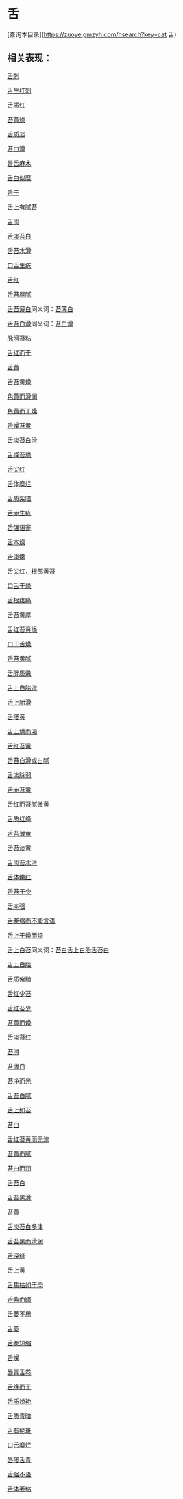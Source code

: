 # 舌
[查询本目录](https://zuoye.gmzyh.com/hsearch?key=cat 舌)

## 相关表现：

[舌刺](https://zuoye.gmzyh.com/search?key=舌刺)
[舌生红刺](https://zuoye.gmzyh.com/search?key=舌生红刺)
[舌质红](https://zuoye.gmzyh.com/search?key=舌质红)
[苔黄燥](https://zuoye.gmzyh.com/search?key=苔黄燥)
[舌质淡](https://zuoye.gmzyh.com/search?key=舌质淡)
[苔白滑](https://zuoye.gmzyh.com/search?key=苔白滑)
[唇舌麻木](https://zuoye.gmzyh.com/search?key=唇舌麻木)
[舌白似糜](https://zuoye.gmzyh.com/search?key=舌白似糜)
[舌干](https://zuoye.gmzyh.com/search?key=舌干)
[舌上有腻苔](https://zuoye.gmzyh.com/search?key=舌上有腻苔)
[舌淡](https://zuoye.gmzyh.com/search?key=舌淡)
[舌淡苔白](https://zuoye.gmzyh.com/search?key=舌淡苔白)
[舌苔水滑](https://zuoye.gmzyh.com/search?key=舌苔水滑)
[口舌生疮](https://zuoye.gmzyh.com/search?key=口舌生疮)
[舌红](https://zuoye.gmzyh.com/search?key=舌红)
[舌苔厚腻](https://zuoye.gmzyh.com/search?key=舌苔厚腻)
[舌苔薄白](https://zuoye.gmzyh.com/search?key=舌苔薄白)同义词：[苔薄白](https://zuoye.gmzyh.com/search?key=苔薄白)
[舌苔白滑](https://zuoye.gmzyh.com/search?key=舌苔白滑)同义词：[苔白滑](https://zuoye.gmzyh.com/search?key=苔白滑)
[脉滑苔粘](https://zuoye.gmzyh.com/search?key=脉滑苔粘)
[舌红而干](https://zuoye.gmzyh.com/search?key=舌红而干)
[舌黄](https://zuoye.gmzyh.com/search?key=舌黄)
[舌苔黄燥](https://zuoye.gmzyh.com/search?key=舌苔黄燥)
[色黄而滑润](https://zuoye.gmzyh.com/search?key=色黄而滑润)
[色黄而干燥](https://zuoye.gmzyh.com/search?key=色黄而干燥)
[舌燥苔黄](https://zuoye.gmzyh.com/search?key=舌燥苔黄)
[舌淡苔白滑](https://zuoye.gmzyh.com/search?key=舌淡苔白滑)
[舌绛苔燥](https://zuoye.gmzyh.com/search?key=舌绛苔燥)
[舌尖红](https://zuoye.gmzyh.com/search?key=舌尖红)
[舌体糜烂](https://zuoye.gmzyh.com/search?key=舌体糜烂)
[舌质紫暗](https://zuoye.gmzyh.com/search?key=舌质紫暗)
[舌赤生疮](https://zuoye.gmzyh.com/search?key=舌赤生疮)
[舌强语蹇](https://zuoye.gmzyh.com/search?key=舌强语蹇)
[舌本燥](https://zuoye.gmzyh.com/search?key=舌本燥)
[舌淡嫩](https://zuoye.gmzyh.com/search?key=舌淡嫩)
[舌尖红，根部黄苔](https://zuoye.gmzyh.com/search?key=舌尖红，根部黄苔)
[口舌干燥](https://zuoye.gmzyh.com/search?key=口舌干燥)
[舌根疼痛](https://zuoye.gmzyh.com/search?key=舌根疼痛)
[舌苔黄厚](https://zuoye.gmzyh.com/search?key=舌苔黄厚)
[舌红苔黄燥](https://zuoye.gmzyh.com/search?key=舌红苔黄燥)
[口干舌燥](https://zuoye.gmzyh.com/search?key=口干舌燥)
[舌苔黄腻](https://zuoye.gmzyh.com/search?key=舌苔黄腻)
[舌胖质嫩](https://zuoye.gmzyh.com/search?key=舌胖质嫩)
[舌上白胎滑](https://zuoye.gmzyh.com/search?key=舌上白胎滑)
[舌上胎滑](https://zuoye.gmzyh.com/search?key=舌上胎滑)
[舌痿黄](https://zuoye.gmzyh.com/search?key=舌痿黄)
[舌上燥而渴](https://zuoye.gmzyh.com/search?key=舌上燥而渴)
[舌红苔黄](https://zuoye.gmzyh.com/search?key=舌红苔黄)
[舌苔白滑或白腻](https://zuoye.gmzyh.com/search?key=舌苔白滑或白腻)
[舌淡脉弱](https://zuoye.gmzyh.com/search?key=舌淡脉弱)
[舌赤苔黄](https://zuoye.gmzyh.com/search?key=舌赤苔黄)
[舌红而苔腻微黄](https://zuoye.gmzyh.com/search?key=舌红而苔腻微黄)
[舌质红绛](https://zuoye.gmzyh.com/search?key=舌质红绛)
[舌苔薄黄](https://zuoye.gmzyh.com/search?key=舌苔薄黄)
[舌苔淡黄](https://zuoye.gmzyh.com/search?key=舌苔淡黄)
[舌淡苔水滑](https://zuoye.gmzyh.com/search?key=舌淡苔水滑)
[舌体嫩红](https://zuoye.gmzyh.com/search?key=舌体嫩红)
[舌苔干少](https://zuoye.gmzyh.com/search?key=舌苔干少)
[舌本强](https://zuoye.gmzyh.com/search?key=舌本强)
[舌卷缩而不能言语](https://zuoye.gmzyh.com/search?key=舌卷缩而不能言语)
[舌上干燥而烦](https://zuoye.gmzyh.com/search?key=舌上干燥而烦)
[舌上白苔](https://zuoye.gmzyh.com/search?key=舌上白苔)同义词：[苔白](https://zuoye.gmzyh.com/search?key=苔白)[舌上白胎](https://zuoye.gmzyh.com/search?key=舌上白胎)[舌苔白](https://zuoye.gmzyh.com/search?key=舌苔白)
[舌上白胎](https://zuoye.gmzyh.com/search?key=舌上白胎)
[舌质紫黯](https://zuoye.gmzyh.com/search?key=舌质紫黯)
[舌红少苔](https://zuoye.gmzyh.com/search?key=舌红少苔)
[舌红苔少](https://zuoye.gmzyh.com/search?key=舌红苔少)
[苔黄而燥](https://zuoye.gmzyh.com/search?key=苔黄而燥)
[舌淡苔红](https://zuoye.gmzyh.com/search?key=舌淡苔红)
[苔滑](https://zuoye.gmzyh.com/search?key=苔滑)
[苔薄白](https://zuoye.gmzyh.com/search?key=苔薄白)
[苔净而光](https://zuoye.gmzyh.com/search?key=苔净而光)
[舌苔白腻](https://zuoye.gmzyh.com/search?key=舌苔白腻)
[舌上如苔](https://zuoye.gmzyh.com/search?key=舌上如苔)
[苔白](https://zuoye.gmzyh.com/search?key=苔白)
[舌红苔黄而无津](https://zuoye.gmzyh.com/search?key=舌红苔黄而无津)
[苔黄而腻](https://zuoye.gmzyh.com/search?key=苔黄而腻)
[苔白而润](https://zuoye.gmzyh.com/search?key=苔白而润)
[舌苔白](https://zuoye.gmzyh.com/search?key=舌苔白)
[舌苔黑滑](https://zuoye.gmzyh.com/search?key=舌苔黑滑)
[苔黄](https://zuoye.gmzyh.com/search?key=苔黄)
[舌淡苔白多津](https://zuoye.gmzyh.com/search?key=舌淡苔白多津)
[舌苔黑而滑润](https://zuoye.gmzyh.com/search?key=舌苔黑而滑润)
[舌深绛](https://zuoye.gmzyh.com/search?key=舌深绛)
[舌上黄](https://zuoye.gmzyh.com/search?key=舌上黄)
[舌焦枯如干肉](https://zuoye.gmzyh.com/search?key=舌焦枯如干肉)
[舌紫而暗](https://zuoye.gmzyh.com/search?key=舌紫而暗)
[舌萎不用](https://zuoye.gmzyh.com/search?key=舌萎不用)
[舌萎](https://zuoye.gmzyh.com/search?key=舌萎)
[舌卷短缩](https://zuoye.gmzyh.com/search?key=舌卷短缩)
[舌燥](https://zuoye.gmzyh.com/search?key=舌燥)
[唇青舌卷](https://zuoye.gmzyh.com/search?key=唇青舌卷)
[舌绛而干](https://zuoye.gmzyh.com/search?key=舌绛而干)
[舌质娇艳](https://zuoye.gmzyh.com/search?key=舌质娇艳)
[舌质青暗](https://zuoye.gmzyh.com/search?key=舌质青暗)
[舌有瘀斑](https://zuoye.gmzyh.com/search?key=舌有瘀斑)
[口舌糜烂](https://zuoye.gmzyh.com/search?key=口舌糜烂)
[唇痿舌青](https://zuoye.gmzyh.com/search?key=唇痿舌青)
[舌强不语](https://zuoye.gmzyh.com/search?key=舌强不语)
[舌体萎缩](https://zuoye.gmzyh.com/search?key=舌体萎缩)